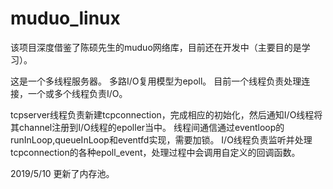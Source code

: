 # muduo_linux
该项目深度借鉴了陈硕先生的muduo网络库，目前还在开发中（主要目的是学习）。

这是一个多线程服务器。
多路I/O复用模型为epoll。
目前一个线程负责处理连接，一个或多个线程负责I/O。

tcpserver线程负责新建tcpconnection，完成相应的初始化，然后通知I/O线程将其channel注册到I/O线程的epoller当中。
线程间通信通过eventloop的runInLoop,queueInLoop和eventfd实现，需要加锁。
I/O线程负责监听并处理tcpconnection的各种epoll_event，处理过程中会调用自定义的回调函数。

2019/5/10 更新了内存池。
